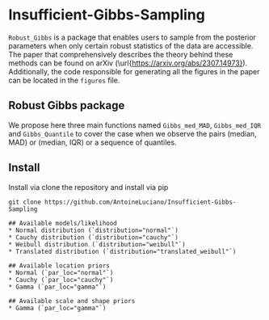 # Insufficient-Gibbs-Sampling


`Robust_Gibbs` is a package that enables users to sample from the posterior parameters when only certain robust statistics of the data are accessible. The paper that comprehensively describes the theory behind these methods can be found on arXiv (\url{https://arxiv.org/abs/2307.14973}). Additionally, the code responsible for generating all the figures in the paper can be located in the `figures` file.

## Robust Gibbs package

We propose here three main functions named `Gibbs_med_MAD`, `Gibbs_med_IQR` and `Gibbs_Quantile` to cover the case when we observe the pairs (median, MAD) or (median, IQR) or a sequence of quantiles. 


## Install

Install via clone the repository and install via pip

```shell
git clone https://github.com/AntoineLuciano/Insufficient-Gibbs-Sampling

## Available models/likelihood
* Normal distribution (`distribution="normal"`)
* Cauchy distribution (`distribution="cauchy"`)
* Weibull distribution (`distribution="weibull"`)
* Translated distribution (`distribution="translated_weibull"`)

## Available location priors
* Normal (`par_loc="normal"`)
* Cauchy (`par_loc="cauchy"`)
* Gamma (`par_loc="gamma"`)

## Available scale and shape priors
* Gamma (`par_loc="gamma"`)



